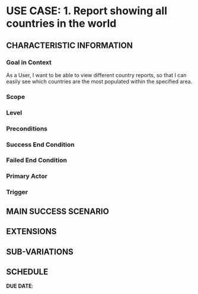 # USE CASE: 1. Report showing all countries in the world

## CHARACTERISTIC INFORMATION

### Goal in Context
As a User, I want to be able to view different country reports, so that I can easily see which countries are the most populated within the specified area.


### Scope



### Level



### Preconditions



### Success End Condition



### Failed End Condition



### Primary Actor



### Trigger



## MAIN SUCCESS SCENARIO



## EXTENSIONS



## SUB-VARIATIONS



## SCHEDULE

**DUE DATE**:

